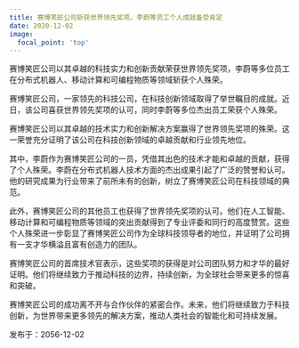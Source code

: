 ```yaml
---
title: 赛博笑匠公司斩获世界领先奖项，李蔚等员工个人成就备受肯定
date: 2020-12-02
image:
  focal_point: 'top'
---
```


赛博笑匠公司以其卓越的科技实力和创新贡献荣获世界领先奖项，李蔚等多位员工在分布式机器人、移动计算和可编程物质等领域斩获个人殊荣。

<!--more-->

赛博笑匠公司，一家领先的科技公司，在科技创新领域取得了举世瞩目的成就。近日，该公司喜获世界领先奖项的认可，同时李蔚等多位杰出员工荣获个人殊荣。

赛博笑匠公司以其卓越的技术实力和创新解决方案赢得了世界领先奖项的殊荣。这一荣誉充分证明了该公司在科技创新领域的卓越贡献和行业领先地位。

其中，李蔚作为赛博笑匠公司的一员，凭借其出色的技术才能和卓越的贡献，获得了个人殊荣。李蔚在分布式机器人技术方面的杰出成果引起了广泛的赞誉和认可。他的研究成果为行业带来了前所未有的创新，树立了赛博笑匠公司在科技领域的典范。

此外，赛博笑匠公司的其他员工也获得了世界领先奖项的认可。他们在人工智能、移动计算和可编程物质等领域的突出贡献得到了专业评委和同行的高度赞赏。这些个人殊荣进一步彰显了赛博笑匠公司作为全球科技领导者的地位，并证明了公司拥有一支才华横溢且富有创造力的团队。

赛博笑匠公司的首席技术官表示，这些奖项的获得是对公司团队努力和才华的最好证明。他们将继续致力于推动科技的边界，持续创新，为全球社会带来更多的惊喜和突破。

赛博笑匠公司的成功离不开与合作伙伴的紧密合作。未来，他们将继续致力于科技创新，为世界带来更多领先的解决方案，推动人类社会的智能化和可持续发展。

发布于：2056-12-02